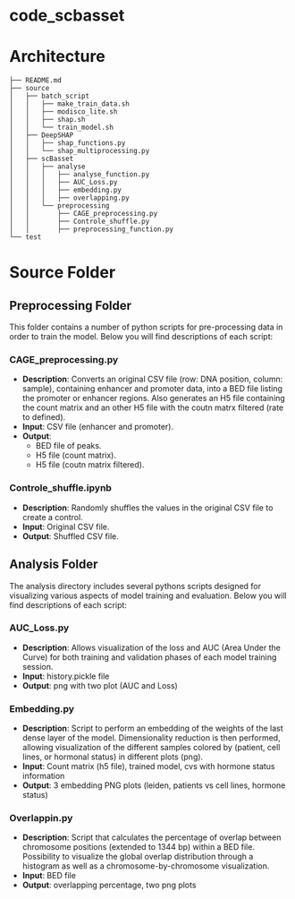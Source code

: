 # code_scbasset

# Architecture

```
├── README.md
├── source
│   ├── batch_script
│   │   ├── make_train_data.sh
│   │   ├── modisco_lite.sh
│   │   ├── shap.sh
│   │   └── train_model.sh
│   ├── DeepSHAP
│   │   ├── shap_functions.py
│   │   └── shap_multiprocessing.py
│   ├── scBasset
│   │   ├── analyse
│   │   │   ├── analyse_function.py
│   │   │   ├── AUC_Loss.py
│   │   │   ├── embedding.py
│   │   │   ├── overlapping.py
│   │   └── preprocessing
│   │       ├── CAGE_preprocessing.py
│   │       ├── Controle_shuffle.py
│   │       ├── preprocessing_function.py
└── test
```

# Source Folder



## Preprocessing Folder

This folder contains a number of python scripts for pre-processing data in order to train the model. Below you will find descriptions of each script:

### CAGE_preprocessing.py
- **Description**: Converts an original CSV file (row: DNA position, column: sample), containing enhancer and promoter data, into a BED file listing the promoter or enhancer regions. Also generates an H5 file containing the count matrix and an other H5 file with the coutn matrx filtered (rate to defined).
- **Input**: CSV file (enhancer and promoter).
- **Output**:
  - BED file of peaks.
  - H5 file (count matrix).
  - H5 file (coutn matrix filtered).

### Controle_shuffle.ipynb
- **Description**: Randomly shuffles the values in the original CSV file to create a control.
- **Input**: Original CSV file.
- **Output**: Shuffled CSV file.

## Analysis Folder

The analysis directory includes several pythons scripts designed for visualizing various aspects of model training and evaluation. Below you will find descriptions of each script:

### AUC_Loss.py
- **Description**: Allows visualization of the loss and AUC (Area Under the Curve) for both training and validation phases of each model training session.
- **Input**: history.pickle file
- **Output**: png with two plot (AUC and Loss)

### Embedding.py
- **Description**: Script to perform an embedding of the weights of the last dense layer of the model. Dimensionality reduction is then performed, allowing visualization of the different samples colored by (patient, cell lines, or hormonal status) in different plots (png).
- **Input**: Count matrix (h5 file), trained model, cvs with hormone status information
- **Output**: 3 embedding PNG plots (leiden, patients vs cell lines, hormone status)

### Overlappin.py
- **Description**: Script that calculates the percentage of overlap between chromosome positions (extended to 1344 bp) within a BED file. 
Possibility to visualize the global overlap distribution through a histogram as well as a chromosome-by-chromosome visualization. 
- **Input**: BED file
- **Output**: overlapping percentage, two png plots




